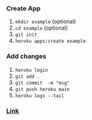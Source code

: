 ### Create App
1. ```mkdir example``` (optional)
2. ```cd example``` (optional)
3. ```git init```
4. ```heroku apps:create example```

### Add changes

1. ```heroku login```
2. ```git add .```
3. ```git commit  -m "msg"```
4. ```git push heroku main```
5. ```heroku logs --tail```

### [Link](https://devcenter.heroku.com/categories/command-line)
